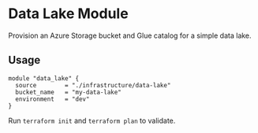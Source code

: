 # Data Lake Module

Provision an Azure Storage bucket and Glue catalog for a simple data lake.

## Usage

```hcl
module "data_lake" {
  source        = "./infrastructure/data-lake"
  bucket_name   = "my-data-lake"
  environment   = "dev"
}
```

Run `terraform init` and `terraform plan` to validate.
